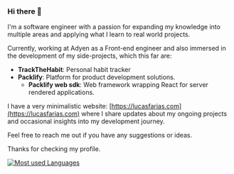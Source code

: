 ### Hi there 👋
I'm a software engineer with a passion for expanding my knowledge into multiple areas and applying what I learn to real world projects.

Currently, working at Adyen as a Front-end engineer and also immersed in the development of my side-projects, which this far are:
- **TrackTheHabit**: Personal habit tracker
- **Packlify**: Platform for product development solutions.
  - **Packlify web sdk**: Web framework wrapping React for server rendered applications.

I have a very minimalistic website: [https://lucasfarias.com](https://lucasfarias.com) where I share updates about my ongoing projects and occasional insights into my development journey.

Feel free to reach me out if you have any suggestions or ideas.

Thanks for checking my profile.

[![Most used Languages](https://github-readme-stats.vercel.app/api/top-langs/?username=lucasfarias2)](https://github.com/lucasfarias2)
